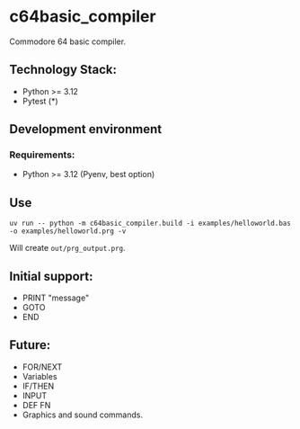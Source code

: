 # c64basic_compiler

Commodore 64 basic compiler.

## Technology Stack:

- Python >= 3.12
- Pytest (\*)

## Development environment

### Requirements:

- Python >= 3.12 (Pyenv, best option)

## Use

```
uv run -- python -m c64basic_compiler.build -i examples/helloworld.bas -o examples/helloworld.prg -v
```

Will create `out/prg_output.prg`.

## Initial support:

- PRINT "message"
- GOTO <line>
- END

## Future:

- FOR/NEXT
- Variables
- IF/THEN
- INPUT
- DEF FN
- Graphics and sound commands.

